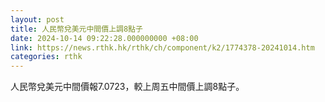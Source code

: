 ```yaml
---
layout: post
title: 人民幣兌美元中間價上調8點子
date: 2024-10-14 09:22:28.000000000 +08:00
link: https://news.rthk.hk/rthk/ch/component/k2/1774378-20241014.htm
categories: rthk
---
```


人民幣兌美元中間價報7.0723，較上周五中間價上調8點子。
